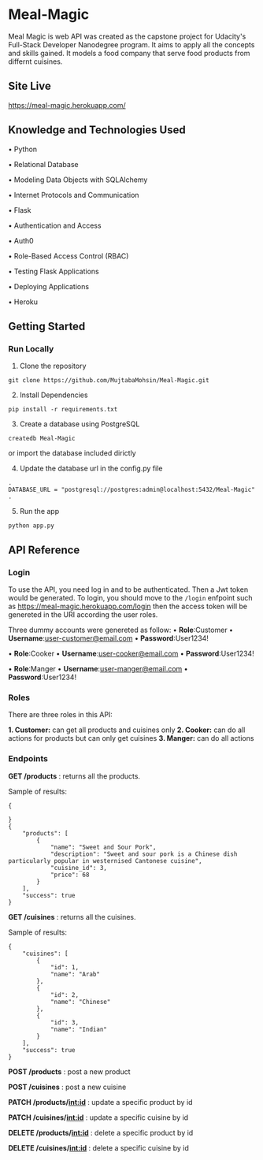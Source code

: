 # Meal-Magic
Meal Magic is web API was created as the capstone project for Udacity's Full-Stack Developer Nanodegree program. It aims to apply all the concepts and skills gained.
It models a food company that serve food products from differnt cuisines. 

## Site Live
https://meal-magic.herokuapp.com/

## Knowledge and Technologies Used
• Python

• Relational Database

• Modeling Data Objects with SQLAlchemy

• Internet Protocols and Communication

• Flask 

• Authentication and Access

• Auth0

• Role-Based Access Control (RBAC)

• Testing Flask Applications

• Deploying Applications

• Heroku

## Getting Started
### Run Locally
1.	Clone the repository
```
git clone https://github.com/MujtabaMohsin/Meal-Magic.git
```

2.	Install Dependencies
```
pip install -r requirements.txt
```

3.	Create a database using PostgreSQL
```
createdb Meal-Magic
```
or import the database included dirictly

4.	Update the database url in the config.py file
```
.
DATABASE_URL = "postgresql://postgres:admin@localhost:5432/Meal-Magic"
.
```

5.	Run the app
```
python app.py
```

## API Reference

### Login
To use the API, you need log in and to be authenticated. Then a Jwt token would be generated.
To login, you should move to the ```/login``` enfpoint such as https://meal-magic.herokuapp.com/login then the access token will be genereted in the URI
according the user roles.

Three dummy accounts were genereted as follow:
• **Role**:Customer
• **Username**:user-customer@email.com
• **Password**:User1234!


• **Role**:Cooker
• **Username**:user-cooker@email.com
• **Password**:User1234!

• **Role**:Manger
• **Username**:user-manger@email.com
• **Password**:User1234!

### Roles
There are three roles in this API:

**1.	Customer:** can get all products and cuisines only
**2.	Cooker:** can do all actions for products but can only get cuisines
**3.	Manger:** can do all actions

### Endpoints
**GET /products** : returns all the products.

Sample of results:
```
{

}
{
    "products": [
        {
            "name": "Sweet and Sour Pork",
            "description": "Sweet and sour pork is a Chinese dish particularly popular in westernised Cantonese cuisine",
            "cuisine_id": 3,
            "price": 68
        }
    ],
    "success": true
}
```

**GET /cuisines** : returns all the cuisines.

Sample of results:
```
{
    "cuisines": [
        {
            "id": 1,
            "name": "Arab"
        },
        {
            "id": 2,
            "name": "Chinese"
        },
        {
            "id": 3,
            "name": "Indian"
        }
    ],
    "success": true
}
```

**POST /products** : post a new product

**POST /cuisines** : post a new cuisine
 
**PATCH /products/<int:id>** : update a specific product by id

**PATCH /cuisines/<int:id>** : update a specific cuisine by id

**DELETE /products/<int:id>** : delete a specific product by id
 
**DELETE /cuisines/<int:id>** : delete a specific cuisine by id
